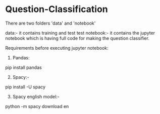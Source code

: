 # Question-Classification

There are two folders 'data' and 'notebook'

data:- it contains training and test test
notebook:- it contains the jupyter notebook which is having full code for making the question classifier.

Requirements before executing jupyter notebook:

1) Pandas:
 
 pip install pandas
 
2) Spacy:-

 pip install -U spacy

3) Spacy english model:-

  python -m spacy download en
